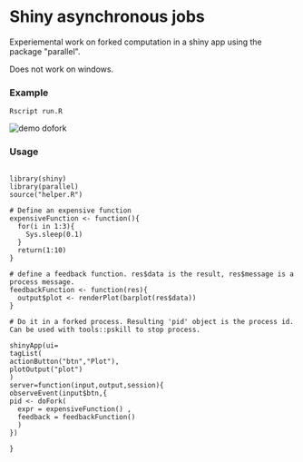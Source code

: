 # Shiny asynchronous jobs

Experiemental work on forked computation in a shiny app using the package "parallel".

Does not work on windows.


### Example

```{sh}
Rscript run.R
```

![demo dofork](https://raw.githubusercontent.com/fxi/doFork/master/www/dofork.png "DoFork demo")

### Usage

```{R}

library(shiny)
library(parallel)
source("helper.R")

# Define an expensive function
expensiveFunction <- function(){
  for(i in 1:3){
    Sys.sleep(0.1) 
  }
  return(1:10)
}

# define a feedback function. res$data is the result, res$message is a process message.
feedbackFunction <- function(res){
  output$plot <- renderPlot(barplot(res$data))
}

# Do it in a forked process. Resulting 'pid' object is the process id. Can be used with tools::pskill to stop process.

shinyApp(ui=
tagList(
actionButton("btn","Plot"),
plotOutput("plot")
)
server=function(input,output,session){
observeEvent(input$btn,{
pid <- doFork( 
  expr = expensiveFunction() , 
  feedback = feedbackFunction()
  )
})

}
```




